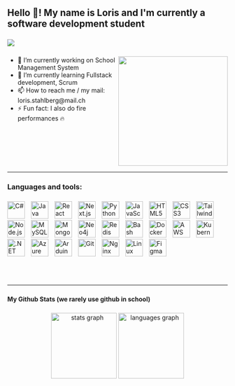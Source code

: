 <h2 align="left">Hello 👋! My name is Loris and I'm currently a software development student</h2>

###

<div align="left">
  <img src="https://visitor-badge.laobi.icu/badge?page_id=lorisjon.lorisjon&left_color=black&right_color=forestgreen&left_text=Profile%20vistors"  />
</div>

###
<img src="https://user-images.githubusercontent.com/74038190/212748842-9fcbad5b-6173-4175-8a61-521f3dbb7514.gif" align="right" width="250" />

<ul>
  <li>🔭 I’m currently working on School Management System</li>
  <li>🌱 I’m currently learning Fullstack development, Scrum</li>
  <li>📫 How to reach me / my mail: loris.stahlberg@mail.ch</li>
  <li>⚡ Fun fact: I also do fire performances 🔥</li>
</ul>




<br clear="all" />


---

###

<h3 align="left">Languages and tools:</h3>

###

<p align="left">
  <img src="https://cdn.jsdelivr.net/gh/devicons/devicon/icons/csharp/csharp-original.svg" style="height:40px; margin-right:10px;" alt="C#" />
  <img src="https://cdn.jsdelivr.net/gh/devicons/devicon/icons/java/java-original.svg" style="height:40px; margin-right:10px;" alt="Java" />
  <img src="https://cdn.jsdelivr.net/gh/devicons/devicon/icons/react/react-original.svg" style="height:40px; margin-right:10px;" alt="React" />
  <img src="https://cdn.jsdelivr.net/gh/devicons/devicon/icons/nextjs/nextjs-original.svg" style="height:40px; margin-right:10px;" alt="Next.js" />
  <img src="https://cdn.jsdelivr.net/gh/devicons/devicon/icons/python/python-original.svg" style="height:40px; margin-right:10px;" alt="Python" />
  <img src="https://cdn.jsdelivr.net/gh/devicons/devicon/icons/javascript/javascript-original.svg" style="height:40px; margin-right:10px;" alt="JavaScript" />
  <img src="https://cdn.jsdelivr.net/gh/devicons/devicon/icons/html5/html5-original.svg" style="height:40px; margin-right:10px;" alt="HTML5" />
  <img src="https://cdn.jsdelivr.net/gh/devicons/devicon/icons/css3/css3-original.svg" style="height:40px; margin-right:10px;" alt="CSS3" />
  <img src="https://cdn.jsdelivr.net/gh/devicons/devicon/icons/tailwindcss/tailwindcss-original-wordmark.svg" style="height:40px; margin-right:10px;" alt="TailwindCSS" />
  <img src="https://cdn.jsdelivr.net/gh/devicons/devicon/icons/nodejs/nodejs-original.svg" style="height:40px; margin-right:10px;" alt="Node.js" />
  <img src="https://cdn.jsdelivr.net/gh/devicons/devicon/icons/mysql/mysql-original.svg" style="height:40px; margin-right:10px;" alt="MySQL" />
  <img src="https://cdn.jsdelivr.net/gh/devicons/devicon/icons/mongodb/mongodb-original.svg" style="height:40px; margin-right:10px;" alt="MongoDB" />
  <img src="https://cdn.jsdelivr.net/gh/devicons/devicon/icons/neo4j/neo4j-original.svg" style="height:40px; margin-right:10px;" alt="Neo4j" />
  <img src="https://cdn.jsdelivr.net/gh/devicons/devicon/icons/redis/redis-original.svg" style="height:40px; margin-right:10px;" alt="Redis" />
  <img src="https://cdn.jsdelivr.net/gh/devicons/devicon/icons/bash/bash-original.svg" style="height:40px; margin-right:10px;" alt="Bash" />
  <img src="https://cdn.jsdelivr.net/gh/devicons/devicon/icons/docker/docker-original.svg" style="height:40px; margin-right:10px;" alt="Docker" />
  <img src="https://cdn.jsdelivr.net/gh/devicons/devicon/icons/amazonwebservices/amazonwebservices-line-wordmark.svg" style="height:40px; margin-right:10px;" alt="AWS" />
  <img src="https://cdn.jsdelivr.net/gh/devicons/devicon/icons/kubernetes/kubernetes-plain.svg" style="height:40px; margin-right:10px;" alt="Kubernetes" />
  <img src="https://cdn.jsdelivr.net/gh/devicons/devicon/icons/dotnetcore/dotnetcore-original.svg" style="height:40px; margin-right:10px;" alt=".NET Core" />
  <img src="https://cdn.jsdelivr.net/gh/devicons/devicon/icons/azure/azure-original.svg" style="height:40px; margin-right:10px;" alt="Azure" />
  <img src="https://cdn.jsdelivr.net/gh/devicons/devicon/icons/arduino/arduino-original.svg" style="height:40px; margin-right:10px;" alt="Arduino" />
  <img src="https://cdn.jsdelivr.net/gh/devicons/devicon/icons/git/git-original.svg" style="height:40px; margin-right:10px;" alt="Git" />
  <img src="https://cdn.jsdelivr.net/gh/devicons/devicon/icons/nginx/nginx-original.svg" style="height:40px; margin-right:10px;" alt="Nginx" />
  <img src="https://cdn.jsdelivr.net/gh/devicons/devicon/icons/linux/linux-original.svg" style="height:40px; margin-right:10px;" alt="Linux" />
  <img src="https://cdn.jsdelivr.net/gh/devicons/devicon/icons/figma/figma-original.svg" style="height:40px; margin-right:10px;" alt="Figma" />
</p>



<br>
<br>

---

###

<h4 align="left">My Github Stats (we rarely use github in school)</h4>

###

<div align="center">
  <img src="https://github-readme-stats.vercel.app/api?username=lorisjon&hide_title=false&hide_rank=false&show_icons=true&include_all_commits=true&count_private=true&disable_animations=false&theme=dracula&locale=en&hide_border=false&order=1" height="150" alt="stats graph"  />
  <img src="https://github-readme-stats.vercel.app/api/top-langs?username=lorisjon&locale=en&hide_title=false&layout=compact&card_width=320&langs_count=5&theme=dracula&hide_border=false&order=2" height="150" alt="languages graph"  />
</div>

###
